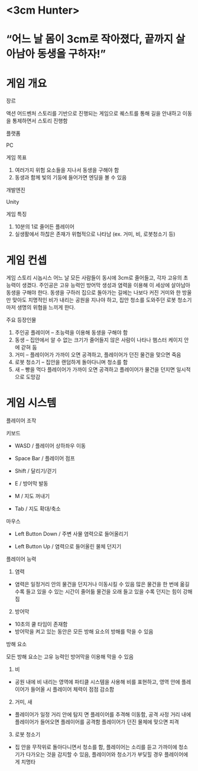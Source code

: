 # <3cm Hunter>

# “어느 날 몸이 3cm로 작아졌다, 끝까지 살아남아 동생을 구하자!”


# 게임 개요

장르

액션 어드벤처
스토리를 기반으로 진행되는 게임으로 퀘스트를 통해 길을 안내하고 이동을 통제하면서 스토리 진행함

플랫폼

PC 

게임 목표

1. 여러가지 위험 요소들을 지나서 동생을 구해야 함
2. 동생과 함께 빛의 기둥에 들어가면 엔딩을 볼 수 있음

개발엔진

Unity 

게임 특징
1. 10분의 1로 줄어든 플레이어
2. 실생활에서 하찮은 존재가 위협적으로 나타남 (ex. 거미, 비, 로봇청소기 등)

# 게임 컨셉

게임 스토리
시놉시스
어느 날 모든 사람들이 동시에 3cm로 줄어들고, 각자 고유의 초능력이 생겼다. 
주인공은 고유 능력인 방어막 생성과 염력을 이용해 이 세상에 살아남아 동생을 구해야 한다. 
동생을 구하러 집으로 돌아가는 길에는 나보다 커진 거미와 한 방울만 맞아도 치명적인 비가 내리는 공원을 지나야 하고, 집안 청소를 도와주던 로봇 청소기마저 생명의 위협을 느끼게 한다. 

주요 등장인물
1. 주인공 플레이어 – 초능력을 이용해 동생을 구해야 함
2. 동생 – 집안에서 알 수 없는 크기가 줄어들지 않은 사람이 나타나 햄스터 케이지 안에 갇혀 둠
3. 거미 – 플레이어가 가까이 오면 공격하고, 플레이어가 던진 물건을 맞으면 죽음
4. 로봇 청소기 – 집안을 랜덤하게 돌아다니며 청소를 함 
5. 새 – 빵을 먹다 플레이어가 가까이 오면 공격하고 플레이어가 물건을 던지면 일시적으로 도망감

# 게임 시스템

플레이어 조작


키보드	

- WASD	/ 플레이어 상하좌우 이동

- Space Bar	/ 플레이어 점프

- Shift	/ 달리기/걷기

- E	/ 방어막 발동

- M	/ 지도 꺼내기

- Tab	/ 지도 확대/축소


마우스

- Left Button Down	/ 주변 사물 염력으로 들어올리기

- Left Button Up	/ 염력으로 들어올린 물체 던지기

플레이어 능력

1. 염력	

- 염력은 일정거리 안의 물건을 던지거나 이동시킬 수 있음
많은 물건을 한 번에 옮길수록 들고 있을 수 있는 시간이 줄어듦
물건을 오래 들고 있을 수록 던지는 힘이 강해짐

2. 방어막

- 10초의 쿨 타임이 존재함
- 방어막을 켜고 있는 동안은 모든 방해 요소의 방해를 막을 수 있음

방해 요소

모든 방해 요소는 고유 능력인 방어막을 이용해 막을 수 있음

1. 비

- 공원 내에 비 내리는 영역에 파티클 시스템을 사용해 비를 표현하고, 영역 안에 플레이어가 들어올 시 플레이어 체력이 점점 감소함	

2. 거미, 새

- 플레이어가 일정 거리 안에 탐지 면 플레이어를 추격해 이동함, 공격 사정 거리 내에 플레이어가 들어오면 플레이어를 공격함 플레이어가 던진 물체에 맞으면 피격

3. 로봇 청소기

- 집 안을 무작위로 돌아다니면서 청소를 함, 플레이어는 소리를 듣고 가까이에 청소기가 다가오는 것을 감지할 수 있음, 플레이어와 청소기가 부딪힐 경우 플레이어에게 치명타




